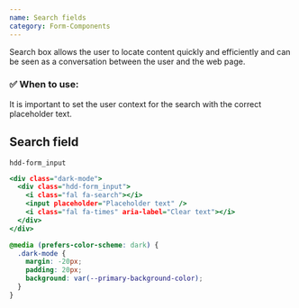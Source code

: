 ```yaml
---
name: Search fields
category: Form-Components
---
```


Search box allows the user to locate content quickly and efficiently and can be seen as a conversation between the user and the web page.

### ✅ When to use: 
It is important to set the user context for the search with the correct placeholder text.


## Search field
`hdd-form_input`

```search-fields.html
<div class="dark-mode">
  <div class="hdd-form_input">
    <i class="fal fa-search"></i>
    <input placeholder="Placeholder text" />
    <i class="fal fa-times" aria-label="Clear text"></i>
  </div>
</div>
```

```search-fields.css hidden
@media (prefers-color-scheme: dark) {
  .dark-mode {
    margin: -20px;
    padding: 20px;
    background: var(--primary-background-color);
  }
}
```